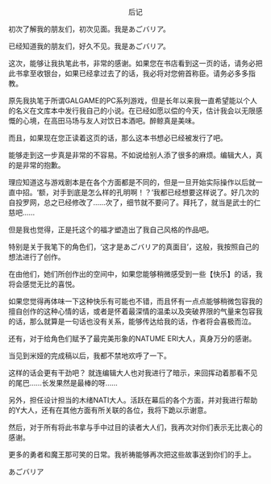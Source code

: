 <p align="center">后记</p>

初次了解我的朋友们，初次见面。我是あごバリア。

已经知道我的朋友们，好久不见。我是あごバリア。

这次，能够让我执笔此书，非常的感谢。如果您在书店看到这一页的话，请务必把此书拿至收银台，如果已经拿过去了的话，我必将对您俯首称臣。请务必多多指教。

原先我执笔于所谓GALGAME的PC系列游戏，但是长年以来我一直希望能以个人的名义在文库本中发行我自己的小说。在已经如愿以偿的今天，估计我会以无限感慨的心境，在高田马场与友人对饮日本酒吧。醉鲸真是美味。

而且，如果现在您正读着这页的话，那么这本书想必已经被发行了吧。

能够走到这一步真是非常的不容易。不如说给别人添了很多的麻烦。编辑大人，真的是非常的抱歉。

理应知道这与游戏剧本是在各个方面都是不同的，但是一旦开始实际操作以后就一直中招。‘额，对手到底是怎么样的孔明啊！？’我都已经想要这样说了。好几次的自投罗网，总之已经修改了……次了，细节就不要问了。拜托了，就当是武士的仁慈吧……

但是我也觉得，正是托这个的福才塑造出了我自己风格的作品吧。

特别是关于我笔下的角色们，‘这才是あごバリア的真面目’，这般，我按照自己的想法进行了创作。

在由他们，她们所创作出的空间中，如果您能够稍微感受到一些【快乐】的话，我将会感觉无比的喜悦。

如果您觉得再体味一下这种快乐有可能也不错，而且怀有一点点能够稍微包容我的擅自创作的这种心情的话，或者是怀着最深情的温柔以及突破界限的气量来包容我的话，那么就算是一句话也没有关系，能够传达给我的话，作者将会喜极而泣。

还有，对于给角色们赋予了最完美形象的NATUME ERI大人，真身万分的感谢。

当见到米娅的完成稿以后，我都不禁地欢呼了一下。

这样的话会更有干劲吧？ 就连编辑大人也对我进行了暗示，来回挥动着那看不见的尾巴……长发果然是最棒的呀……

另外，担任设计担当的木绪NATI大人。活跃在幕后的各个方面，并对我进行帮助的Y大人，还有在其他方面有所关联的各位，我将下跪以示谢意。

然后，对于所有将此书拿与手中过目的读者大人们，我再次对你们表示无比衷心的感谢。

更多的勇者和魔王那可笑的日常。我祈祷能够再次把这些故事送到你们的手上。

あごバリア

